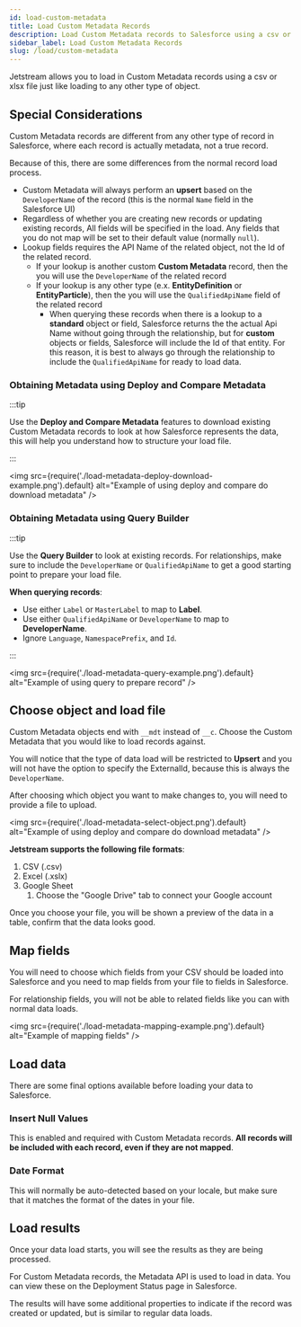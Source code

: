 ```yaml
---
id: load-custom-metadata
title: Load Custom Metadata Records
description: Load Custom Metadata records to Salesforce using a csv or excel file.
sidebar_label: Load Custom Metadata Records
slug: /load/custom-metadata
---
```


Jetstream allows you to load in Custom Metadata records using a csv or xlsx file just like loading to any other type of object.

## Special Considerations

Custom Metadata records are different from any other type of record in Salesforce, where each record is actually metadata, not a true record.

Because of this, there are some differences from the normal record load process.

- Custom Metadata will always perform an **upsert** based on the `DeveloperName` of the record (this is the normal `Name` field in the Salesforce UI)
- Regardless of whether you are creating new records or updating existing records, All fields will be specified in the load. Any fields that you do not map will be set to their default value (normally `null`).
- Lookup fields requires the API Name of the related object, not the Id of the related record.
  - If your lookup is another custom **Custom Metadata** record, then the you will use the `DeveloperName` of the related record
  - If your lookup is any other type (e.x. **EntityDefinition** or **EntityParticle**), then the you will use the `QualifiedApiName` field of the related record
    - When querying these records when there is a lookup to a **standard** object or field, Salesforce returns the the actual Api Name without going through the relationship, but for **custom** objects or fields, Salesforce will include the Id of that entity. For this reason, it is best to always go through the relationship to include the `QualifiedApiName` for ready to load data.

### Obtaining Metadata using Deploy and Compare Metadata

:::tip

Use the **Deploy and Compare Metadata** features to download existing Custom Metadata records to look at how Salesforce represents the data, this will help you understand how to structure your load file.

:::

<img src={require('./load-metadata-deploy-download-example.png').default} alt="Example of using deploy and compare do download metadata" />

### Obtaining Metadata using Query Builder

:::tip

Use the **Query Builder** to look at existing records. For relationships, make sure to include the `DeveloperName` or `QualifiedApiName` to get a good starting point to prepare your load file.

**When querying records**:

- Use either `Label` or `MasterLabel` to map to **Label**.
- Use either `QualifiedApiName` or `DeveloperName` to map to **DeveloperName**.
- Ignore `Language`, `NamespacePrefix`, and `Id`.

:::

<img src={require('./load-metadata-query-example.png').default} alt="Example of using query to prepare record" />

## Choose object and load file

Custom Metadata objects end with `__mdt` instead of `__c`. Choose the Custom Metadata that you would like to load records against.

You will notice that the type of data load will be restricted to **Upsert** and you will not have the option to specify the ExternalId, because this is always the `DeveloperName`.

After choosing which object you want to make changes to, you will need to provide a file to upload.

<img src={require('./load-metadata-select-object.png').default} alt="Example of using deploy and compare do download metadata" />

**Jetstream supports the following file formats**:

1. CSV (.csv)
2. Excel (.xslx)
3. Google Sheet
   1. Choose the "Google Drive" tab to connect your Google account

Once you choose your file, you will be shown a preview of the data in a table, confirm that the data looks good.

## Map fields

You will need to choose which fields from your CSV should be loaded into Salesforce and you need to map fields from your file to fields in Salesforce.

For relationship fields, you will not be able to related fields like you can with normal data loads.

<img src={require('./load-metadata-mapping-example.png').default} alt="Example of mapping fields" />

## Load data

There are some final options available before loading your data to Salesforce.

### Insert Null Values

This is enabled and required with Custom Metadata records. **All records will be included with each record, even if they are not mapped**.

### Date Format

This will normally be auto-detected based on your locale, but make sure that it matches the format of the dates in your file.

## Load results

Once your data load starts, you will see the results as they are being processed.

For Custom Metadata records, the Metadata API is used to load in data. You can view these on the Deployment Status page in Salesforce.

The results will have some additional properties to indicate if the record was created or updated, but is similar to regular data loads.
